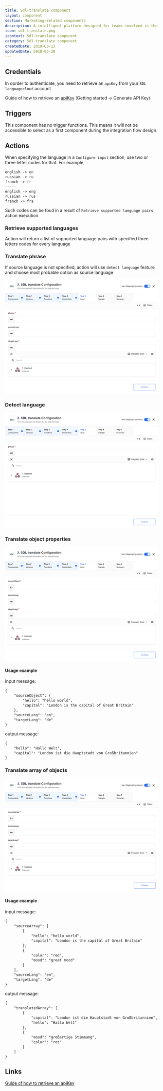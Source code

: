 ```yaml
---
title: Sdl-translate component
layout: component
section: Marketing-related components
description: A intelligent platform designed for teams involved in the localization supply chain.
icon: sdl-translate.png
icontext: Sdl-translate component
category: Sdl-translate component
createdDate: 2018-03-13
updatedDate: 2018-03-30
---
```


## Credentials

In oprder to authenticate, you need to retrieve an `apiKey` from your `SDL languagecloud` account

Guide of how to retrieve an [apiKey](https://languagecloud.sdl.com/translation-toolkit/api-documentation) (Getting started -> Generate API Key)

## Triggers

This component has no trigger functions. This means it will not be accessible to
select as a first component during the integration flow design.

## Actions

When specifying the language in a `Configure input` section, use two or three letter codes for that. For example,

    english -> en
    russian -> ru
    franch -> fr
    -----
    english -> eng
    russian -> rus
    franch -> fra

Such codes can be foud in a result of `Retrieve supported language pairs` action execution

### Retrieve supported languages

Action will return a list of supported language pairs with specified three letters codes for every language

### Translate phrase

If source language is not specified, action will use `detect language` feature and choose most probable option as source language

![Translate phrase](img/translate-phrase.png)

### Detect language

![Detect language](img/detect-language.png)

### Translate object properties

![Translate object properties](img/translate-object-properties.png)

#### Usage example

input message:

```
{
    "sourceObject": {
        "hello": "hello world",
        "capital": "London is the capital of Great Britain"
    },
    "sourceLang": "en",
    "targetLang": "de"
}
```

output message:

```
{
    "hello": "Hallo Welt",
    "capital": "London ist die Hauptstadt von Großbritannien"
}
```

### Translate array of objects

![Translate array of objects](img/translate-array-of-objects.png)

#### Usage example

input message:

```
{
	"sourceArray": [
		{
            "hello": "hello world",
            "capital": "London is the capital of Great Britain"
		},
		{
			"color": "red",
			"mood": "great mood"
		}
	],
	"sourceLang": "en",
	"targetLang": "de"
}
```

output message:

```
{
    "translatedArray": [
    	{
    		"capital": "London ist die Hauptstadt von Großbritannien",
    		"hello": "Hallo Welt"
    	},
    	{
    		"mood": "großartige Stimmung",
    		"color": "rot"
    	}
    ]
}
```

## Links

[Guide of how to retrieve an apiKey](https://languagecloud.sdl.com/translation-toolkit/api-documentation)
